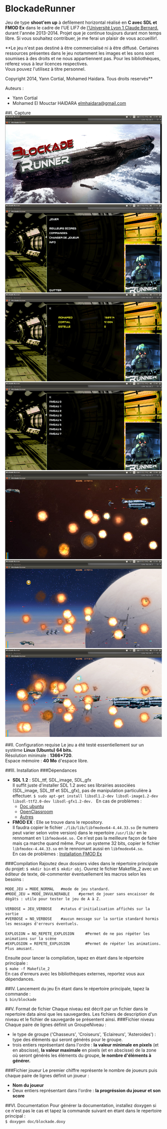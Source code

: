 BlockadeRunner
===================




Jeu de type **shoot'em up** à defilement horizontal réalisé en **C avec SDL et FMOD Ex** dans le cadre de l'UE LIF7 de [l'Université Lyon 1 Claude Bernard.](http://www.univ-lyon1.fr/) durant l'année 2013-2014. Projet que je continue toujours durant mon temps libre. Si vous souhaitez contribuer, je me ferai un plaisir de vous accueillir!.  

**Le jeu n'est pas destiné à être commercialisé ni à être diffusé. Certaines ressources présentes dans le jeu notamment les images	et les sons sont soumises à des droits et ne nous appartiennent pas.
Pour les bibliothèques, réferez vous à leur licences respectives.  
Vous pouvez l'utilisez à titre personnel.  

Copyright 2014, Yann Cortial, Mohamed Haidara.
Tous droits reservés**

Auteurs : 
- Yann Cortial
- Mohamed El Mouctar HAIDARA <elmhaidara@gmail.com>

##I. Capture
![Démarrage](/capture/1.png)
![Accueil](/capture/2.png)
![Score](/capture/3.png)
![Niveaux](/capture/4.png)
![Jeu](/capture/5.png)
![Jeu](/capture/6.png)
![Jeu](/capture/7.png)



##II. Configuration requise
Le jeu a été testé essentiellement sur un système **Linux (Ubuntu) 64 bits.**  
Résolution minimale :  **1366*720**.  
Espace mémoire : **40 Mo** d'espace libre.  

##III. Installation
###Dépendances

* **SDL 1.2** : SDL_ttf,  SDL_image,  SDL_gfx  
Il suffit juste d'installer SDL 1.2 avec ses librairies associées (SDL_image, SDL_ttf et SDL_gfx), pas de manipulation particulière à effectuer.
`$ sudo apt-get install libsdl1.2-dev libsdl-image1.2-dev libsdl-ttf2.0-dev libsdl-gfx1.2-dev. `
En cas de problèmes : 
	* [Doc ubuntu](http://doc.ubuntu-fr.org/sdl) 
	* [OpenClassroom](http://fr.openclassrooms.com/informatique/cours/apprenez-a-programmer-en-c/installation-de-la-sdl )
	* [Autres](http://loka.developpez.com/tutoriel/sdl/installation/)
* **FMOD EX** : Elle se trouve dans le repository.   
Il faudra copier  le fichier `./lib/lib/libfmodex64-4.44.33.so` (le numero peut varier selon votre version) dans le repertoire `/usr/lib/` en le rennomant  en `libfmodex64.so.` Ce n'est pas la meilleure façon de faire mais ça marche quand même.	Pour un systeme 32 bits, copier le fichier `libfmodex-4.44.33.so`  en le rennomant aussi en `libfmodex64.so`.  
En cas de problèmes : [Installation FMOD Ex](http://sindev.blogspot.fr/2009/02/how-to-installer-la-fmod-ex-sur-linux.html)

###Compilation
Rajoutez deux dossiers vides dans le répertoire principale du projet: `$ mkdir bin` et `$ mkdir obj`.
Ouvrez le fichier Makefile_2 avec un éditeur de texte, dé-commenter éventuellement les macros selon les besoins : 

	MODE_JEU = MODE_NORMAL   #mode de jeu standard.
	#MODE_JEU = MODE_INVULNERABLE	 #permet de jouer sans encaisser de dégâts : utile pour tester le jeu de A à Z.
	
	VERBOSE = JEU_VERBOSE    #status d'initialisation affichés sur la sortie
	#VERBOSE = NO_VERBOSE    #aucun message sur la sortie standard hormis les messages d'erreurs éventuels. 
	
	EXPLOSION = NO_REPETE_EXPLOSION 	#Permet de ne pas répéter les animations sur la scène
	#EXPLOSION = REPETE_EXPLOSION 		#Permet de répéter les animations. Plus amusant.

Ensuite pour lancer la compilation, tapez en étant dans le répertoire principale :   
`$ make -f Makefile_2`  
En cas d'erreurs avec les bibliothèques externes, reportez vous aux dépendances.

##IV. Lancement du jeu
En étant dans le répertoire principale, tapez la commande :  
`$ bin/blockade`

##V. Format de fichier
Chaque niveau est décrit par un fichier dans le repertoire data ainsi que les sauvegardes.
Les fichiers de description d'un niveau et le fichier de sauvegarde se présentent ainsi.
###Fichier niveau
Chaque paire de lignes définit un GroupeNiveau : 
- le type de groupe ('Chasseurs', 'Croiseurs', 'Eclaireurs', 'Asteroides') : type des éléments qui seront générés pour le groupe. 
- trois entiers représentant dans l'ordre : **la valeur minimale en pixels** (et en abscisse),  **la valeur maximale** en pixels (et en abscisse) de la zone où seront générés les éléments du groupe, **le nombre d'éléments à générer.**

###Fichier joueur
Le premier chiffre représente le nombre de joueurs puis chaque paire de lignes définit un joueur :	
- **Nom du joueur**
- Deux entiers représentant dans l'ordre : **la progréssion du joueur et son score** 

##VI. Documentation
Pour générer la documentation, installez doxygen si ce n'est pas le cas et tapez la commande suivant en étant dans le repertoire principal :  
`$ doxygen doc/blockade.doxy`
